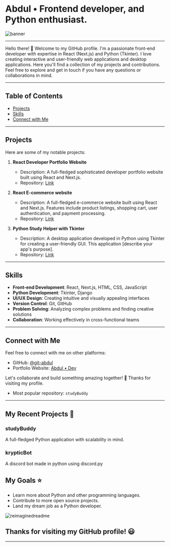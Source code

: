 # Abdul • Frontend developer, and Python enthusiast.

<img src="https://i.postimg.cc/G38GPVMz/thumbnail.png" alt="banner">
<hr>

Hello there! 👋 Welcome to my GitHub profile. I'm a passionate front-end developer with expertise in React (Next.js) and Python (Tkinter). I love creating interactive and user-friendly web applications and desktop applications. Here you'll find a collection of my projects and contributions. Feel free to explore and get in touch if you have any questions or collaborations in mind.
<hr>

## Table of Contents
- [Projects](#projects)
- [Skills](#skills)
- [Connect with Me](#connect-with-me)
<hr>

## Projects

Here are some of my notable projects:

1. **React Developer Portfolio Website**
   - Description: A full-fledged sophisticated developer portfolio website built using React and Next.js.
   - Repository: [Link](https://github.com/git-abdul/dev)

2. **React E-commerce website**
   - Description: A full-fledged e-commerce website built using React and Next.js. Features include product listings, shopping cart, user authentication, and payment processing.
   - Repository: [Link](https://github.com/git-abdul/shop-app)

3. **Python Study Helper with Tkinter**
   - Description: A desktop application developed in Python using Tkinter for creating a user-friendly GUI. This application [describe your app's purpose].
   - Repository: [Link](https://github.com/git-abdul/studybuddy)
<hr>

## Skills

- **Front-end Development**: React, Next.js, HTML, CSS, JavaScript
- **Python Development**: Tkinter, Django
- **UI/UX Design**: Creating intuitive and visually appealing interfaces
- **Version Control**: Git, GitHub
- **Problem Solving**: Analyzing complex problems and finding creative solutions
- **Collaboration**: Working effectively in cross-functional teams
<hr>

## Connect with Me

Feel free to connect with me on other platforms:

- GitHub: [@git-abdul](https://github.com/git-abdul)
- Portfolio Website: [Abdul • Dev](https://bit.ly/abdulr)

Let's collaborate and build something amazing together! 🚀 Thanks for visiting my profile.
* Most popular repository: `studyBuddy`
<hr>

## My Recent Projects :rocket:

### studyBuddy
A full-fledged Python application with scalability in mind.

### krypticBot
A discord bot made in python using discord.py 

## My Goals :star:

* Learn more about Python and other programming languages.
* Contribute to more open source projects.
* Land my dream job as a Python developer.

<img src="https://myreadme.vercel.app/api/embed/git-abdul?panels=userstatistics,toprepositories,toplanguages,commitgraph" alt="reimaginedreadme" />

## Thanks for visiting my GitHub profile! :smiley:
<hr>

